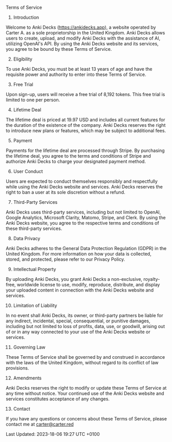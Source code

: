Terms of Service

1. Introduction

Welcome to Anki Decks (https://ankidecks.app), a website operated by Carter A. as a sole proprietorship in the United Kingdom. Anki Decks allows users to create, upload, and modify Anki Decks with the assistance of AI, utilizing OpenAI's API. By using the Anki Decks website and its services, you agree to be bound by these Terms of Service.

2. Eligibility

To use Anki Decks, you must be at least 13 years of age and have the requisite power and authority to enter into these Terms of Service.

3. Free Trial

Upon sign-up, users will receive a free trial of 8,192 tokens. This free trial is limited to one per person.

4. Lifetime Deal

The lifetime deal is priced at 19.97 USD and includes all current features for the duration of the existence of the company. Anki Decks reserves the right to introduce new plans or features, which may be subject to additional fees.

5. Payment

Payments for the lifetime deal are processed through Stripe. By purchasing the lifetime deal, you agree to the terms and conditions of Stripe and authorize Anki Decks to charge your designated payment method.

6. User Conduct

Users are expected to conduct themselves responsibly and respectfully while using the Anki Decks website and services. Anki Decks reserves the right to ban a user at its sole discretion without a refund.

7. Third-Party Services

Anki Decks uses third-party services, including but not limited to OpenAI, Google Analytics, Microsoft Clarity, Matomo, Stripe, and Clerk. By using the Anki Decks website, you agree to the respective terms and conditions of these third-party services.

8. Data Privacy

Anki Decks adheres to the General Data Protection Regulation (GDPR) in the United Kingdom. For more information on how your data is collected, stored, and protected, please refer to our Privacy Policy.

9. Intellectual Property

By uploading Anki Decks, you grant Anki Decks a non-exclusive, royalty-free, worldwide license to use, modify, reproduce, distribute, and display your uploaded content in connection with the Anki Decks website and services.

10. Limitation of Liability

In no event shall Anki Decks, its owner, or third-party partners be liable for any indirect, incidental, special, consequential, or punitive damages, including but not limited to loss of profits, data, use, or goodwill, arising out of or in any way connected to your use of the Anki Decks website or services.

11. Governing Law

These Terms of Service shall be governed by and construed in accordance with the laws of the United Kingdom, without regard to its conflict of law provisions.

12. Amendments

Anki Decks reserves the right to modify or update these Terms of Service at any time without notice. Your continued use of the Anki Decks website and services constitutes acceptance of any changes.

13. Contact

If you have any questions or concerns about these Terms of Service, please contact me at [carter@carter.red](mailto:carter@carter.red)

Last Updated: 2023-18-06 19:27 UTC +0100